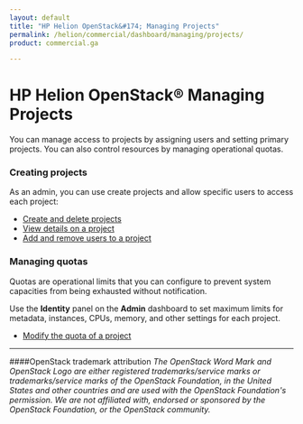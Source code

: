 ```yaml
---
layout: default
title: "HP Helion OpenStack&#174; Managing Projects"
permalink: /helion/commercial/dashboard/managing/projects/
product: commercial.ga

---
```

<!--UNDER REVISION-->

<script>

function PageRefresh {
onLoad="window.refresh"
}

PageRefresh();

</script>

<!--
<p style="font-size: small;"> <a href="/helion/commercial/ga1/install/">&#9664; PREV</a> | <a href="/helion/commercial/ga1/install-overview/">&#9650; UP</a> | <a href="/helion/commercial/ga1/">NEXT &#9654;</a> </p>
-->

# HP Helion OpenStack&#174; Managing Projects #

You can manage access to projects by assigning users and setting primary projects. You can also control resources by managing operational quotas.</p>

### Creating projects

As an admin, you can use create projects and allow specific users to access each project:</p>

* [Create and delete projects](/helion/commercial/dashboard/managing/projects/creating/)
* [View details on a project](/helion/commercial/dashboard/managing/projects/viewing/)
* [Add and remove users to a project](/helion/commercial/dashboard/managing/projects/users/)

### Managing quotas 

Quotas are operational limits that you can configure to prevent system capacities from being exhausted without notification. </p>

Use the <strong>Identity</strong> panel on the <strong>Admin</strong> dashboard to set maximum limits for metadata, instances, CPUs, memory, and other settings for each project.</p>

* [Modify the quota of a project](/helion/commercial/dashboard/managing/projects/quotas/)

----
####OpenStack trademark attribution
*The OpenStack Word Mark and OpenStack Logo are either registered trademarks/service marks or trademarks/service marks of the OpenStack Foundation, in the United States and other countries and are used with the OpenStack Foundation's permission. We are not affiliated with, endorsed or sponsored by the OpenStack Foundation, or the OpenStack community.*